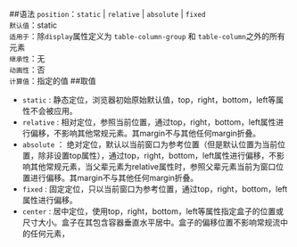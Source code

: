 ##语法
`position`：`static` | `relative` | `absolute` | `fixed`</br>
`默认值`：static</br>
`适用于`：除`display`属性定义为 `table-column-group` 和 `table-column`之外的所有元素</br>
`继承性`：无</br>
`动画性`：否</br>
`计算值`：指定的值
##取值
- `static` : 静态定位，浏览器初始原始默认值，top，right，bottom，left等属性不会被应用。
- `relative` : 相对定位，参照当前位置，通过top，right，bottom，left属性进行偏移，不影响其他常规元素。其margin不与其他任何margin折叠。
- `absolute` ： 绝对定位，默认以当前窗口为参考位置（但是默认位置为当前位置，除非设置top属性），通过top，right，bottom，left属性进行偏移，不影响其他常规元素，当父辈元素为relative属性时，参照父辈元素当前为窗口位置进行偏移。其margin不与其他任何margin折叠。
- `fixed` : 固定定位，只以当前窗口为参考位置，通过top，right，bottom，left属性进行偏移。
- `center` : 居中定位，使用top，right，bottom，left等属性指定盒子的位置或尺寸大小。盒子在其包含容器垂直水平居中。盒子的偏移位置不影响常规流中的任何元素，
